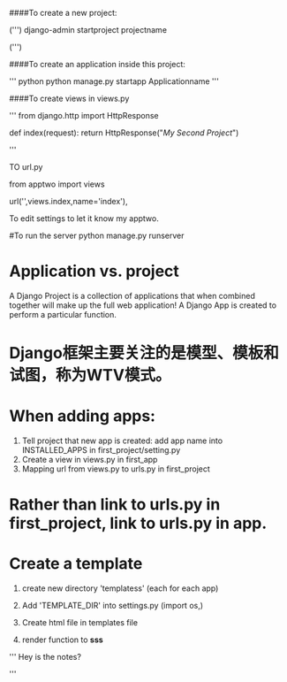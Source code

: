 ####To create a new project:

(''')
django-admin startproject projectname

(''')

####To create an application inside this project:

'''
python
python manage.py startapp Applicationname
'''


####To create views in views.py

'''
from django.http import HttpResponse

def index(request):
  return HttpResponse("<em>My Second Project</em>")

'''

TO url.py

from apptwo import views

url('',views.index,name='index'),

To edit settings to let it know my apptwo.






#To run the server
python manage.py runserver


#  Application vs. project

A Django Project is a collection of applications that when combined together will make up the full web application!
A  Django App is created to perform a particular function.


# Django框架主要关注的是模型、模板和试图，称为WTV模式。




# When adding apps:
1. Tell project that new app is created: add app name into
INSTALLED_APPS in first_project/setting.py
2. Create a view in views.py in first_app
3. Mapping url from views.py to urls.py in first_project


 # Rather than link to urls.py in first_project, link to urls.py in app.



 # Create a template

 1. create new directory 'templatess' (each for each app)

 2. Add 'TEMPLATE_DIR' into settings.py (import os,)

 3. Create html file in templates file

 4. render function to **sss**



 '''
 Hey is the notes?

 '''
